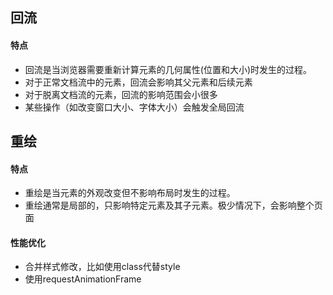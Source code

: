 ## 回流

#### 特点
- 回流是当浏览器需要重新计算元素的几何属性(位置和大小)时发生的过程。
- 对于正常文档流中的元素，回流会影响其父元素和后续元素
- 对于脱离文档流的元素，回流的影响范围会小很多
- 某些操作（如改变窗口大小、字体大小）会触发全局回流


## 重绘

#### 特点
- 重绘是当元素的外观改变但不影响布局时发生的过程。
- 重绘通常是局部的，只影响特定元素及其子元素。极少情况下，会影响整个页面
#### 性能优化
- 合并样式修改，比如使用class代替style
- 使用requestAnimationFrame